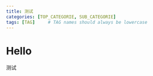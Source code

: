 ```yaml
---
title: 测试
categories: [TOP_CATEGORIE, SUB_CATEGORIE]
tags: [TAG]     # TAG names should always be lowercase
---
```

# Hello

测试
